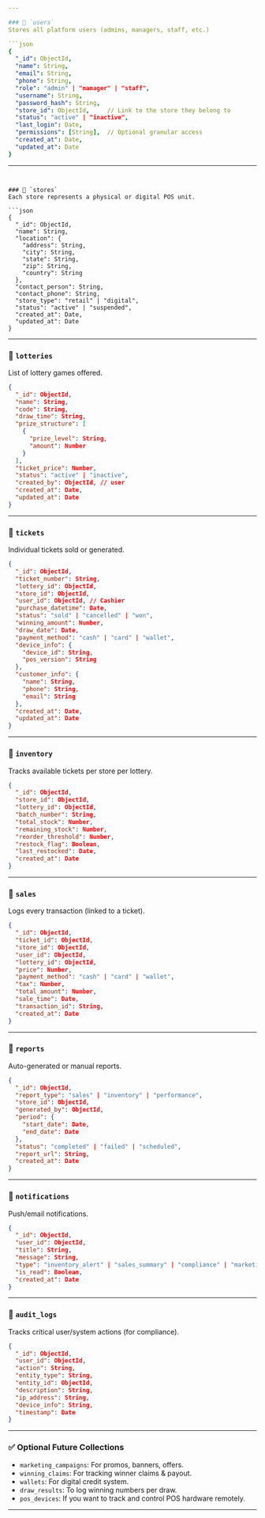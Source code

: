 ```yaml
---

### 📁 `users`
Stores all platform users (admins, managers, staff, etc.)

```json
{
  "_id": ObjectId,
  "name": String,
  "email": String,
  "phone": String,
  "role": "admin" | "manager" | "staff",
  "username": String,
  "password_hash": String,
  "store_id": ObjectId,     // Link to the store they belong to
  "status": "active" | "inactive",
  "last_login": Date,
  "permissions": [String],  // Optional granular access
  "created_at": Date,
  "updated_at": Date
}
```

---
```


### 📁 `stores`
Each store represents a physical or digital POS unit.

```json
{
  "_id": ObjectId,
  "name": String,
  "location": {
    "address": String,
    "city": String,
    "state": String,
    "zip": String,
    "country": String
  },
  "contact_person": String,
  "contact_phone": String,
  "store_type": "retail" | "digital",
  "status": "active" | "suspended",
  "created_at": Date,
  "updated_at": Date
}
```

---

### 📁 `lotteries`
List of lottery games offered.

```json
{
  "_id": ObjectId,
  "name": String,
  "code": String,
  "draw_time": String,
  "prize_structure": [
    {
      "prize_level": String,
      "amount": Number
    }
  ],
  "ticket_price": Number,
  "status": "active" | "inactive",
  "created_by": ObjectId, // user
  "created_at": Date,
  "updated_at": Date
}
```

---

### 📁 `tickets`
Individual tickets sold or generated.

```json
{
  "_id": ObjectId,
  "ticket_number": String,
  "lottery_id": ObjectId,
  "store_id": ObjectId,
  "user_id": ObjectId, // Cashier
  "purchase_datetime": Date,
  "status": "sold" | "cancelled" | "won",
  "winning_amount": Number,
  "draw_date": Date,
  "payment_method": "cash" | "card" | "wallet",
  "device_info": {
    "device_id": String,
    "pos_version": String
  },
  "customer_info": {
    "name": String,
    "phone": String,
    "email": String
  },
  "created_at": Date,
  "updated_at": Date
}
```

---

### 📁 `inventory`
Tracks available tickets per store per lottery.

```json
{
  "_id": ObjectId,
  "store_id": ObjectId,
  "lottery_id": ObjectId,
  "batch_number": String,
  "total_stock": Number,
  "remaining_stock": Number,
  "reorder_threshold": Number,
  "restock_flag": Boolean,
  "last_restocked": Date,
  "created_at": Date
}
```

---

### 📁 `sales`
Logs every transaction (linked to a ticket).

```json
{
  "_id": ObjectId,
  "ticket_id": ObjectId,
  "store_id": ObjectId,
  "user_id": ObjectId,
  "lottery_id": ObjectId,
  "price": Number,
  "payment_method": "cash" | "card" | "wallet",
  "tax": Number,
  "total_amount": Number,
  "sale_time": Date,
  "transaction_id": String,
  "created_at": Date
}
```

---

### 📁 `reports`
Auto-generated or manual reports.

```json
{
  "_id": ObjectId,
  "report_type": "sales" | "inventory" | "performance",
  "store_id": ObjectId,
  "generated_by": ObjectId,
  "period": {
    "start_date": Date,
    "end_date": Date
  },
  "status": "completed" | "failed" | "scheduled",
  "report_url": String,
  "created_at": Date
}
```

---

### 📁 `notifications`
Push/email notifications.

```json
{
  "_id": ObjectId,
  "user_id": ObjectId,
  "title": String,
  "message": String,
  "type": "inventory_alert" | "sales_summary" | "compliance" | "marketing",
  "is_read": Boolean,
  "created_at": Date
}
```

---

### 📁 `audit_logs`
Tracks critical user/system actions (for compliance).

```json
{
  "_id": ObjectId,
  "user_id": ObjectId,
  "action": String,
  "entity_type": String,
  "entity_id": ObjectId,
  "description": String,
  "ip_address": String,
  "device_info": String,
  "timestamp": Date
}
```

---

### ✅ Optional Future Collections

- `marketing_campaigns`: For promos, banners, offers.
- `winning_claims`: For tracking winner claims & payout.
- `wallets`: For digital credit system.
- `draw_results`: To log winning numbers per draw.
- `pos_devices`: If you want to track and control POS hardware remotely.

---

